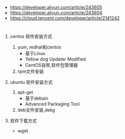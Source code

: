 - https://developer.aliyun.com/article/243605
- https://developer.aliyun.com/article/243604
- https://cloud.tencent.com/developer/article/2141242
#
1. centos 软件安装方式
    1. yum, redhat和centos
        - 基于Linux
        - Yellow dog Updater Modified
        - CentOS自带,软件包管理器
    2. rpm文件安装
2. ubuntu 软件安装方式
    1. apt-get
        - 基于debain
        - Advanced Packaging Tool
    2. deb文件安装,dekg

3. 软件下载方式
    - wget